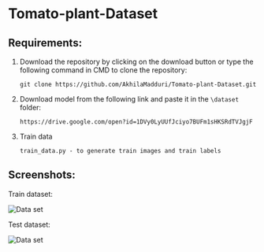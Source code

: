 # Tomato-plant-Dataset

<b><h2> Requirements: </h2></b>
1. Download the repository by clicking on the download button or type the following command in CMD to clone the repository:

       git clone https://github.com/AkhilaMadduri/Tomato-plant-Dataset.git

2. Download model from the following link and paste it in the `\dataset` folder:

       https://drive.google.com/open?id=1DVy0LyUUfJciyo7BUFm1sHKSRdTVJgjF
       
3. Train data
             
       train_data.py - to generate train images and train labels
       
<b><h2> Screenshots: </h2></b>

Train dataset: 

![](screenshots/dataset.png "Data set")

Test dataset:

![](screenshots/dataset1.png "Data set")

